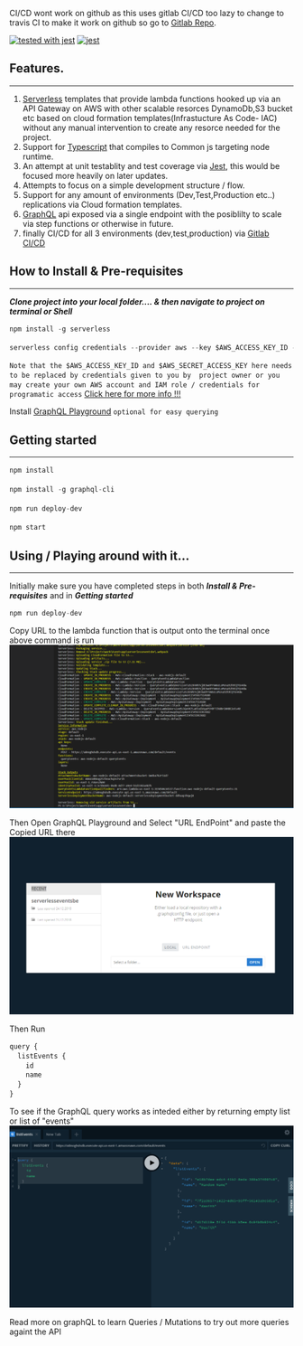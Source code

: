 CI/CD wont work on github as this uses gitlab CI/CD too lazy to change to travis CI to make it work on github so go to [Gitlab Repo](https://gitlab.com/DasithKuruppu/serverlessgraphql).

[![tested with jest](https://img.shields.io/badge/tested_with-jest-99424f.svg)](https://github.com/facebook/jest) 
[![jest](https://jestjs.io/img/jest-badge.svg)](https://github.com/facebook/jest)


## Features.
____
1. [Serverless](https://serverless.com/) templates that provide lambda functions hooked up via an API Gateway on AWS with other scalable resorces DynamoDb,S3 bucket etc based on cloud formation templates(Infrastucture As Code- IAC) without any manual intervention to create any resorce needed for the project.
2. Support for [Typescript](https://www.typescriptlang.org/) that compiles to Common js targeting node runtime.
3. An attempt at unit testablity and test coverage via [Jest](https://jestjs.io/), this would be focused more heavily on later updates.
4. Attempts to focus on a simple development structure / flow.
5. Support for any amount of environments (Dev,Test,Production etc..) replications via Cloud formation templates.
6. [GraphQL](https://graphql.org/) api exposed via a single endpoint with the posiblilty to scale via step functions or otherwise in future.
7. finally CI/CD for all 3 environments (dev,test,production) via [Gitlab CI/CD](https://docs.gitlab.com/ee/ci/) 

## How to Install & Pre-requisites
____
***Clone project into your local folder.... & then navigate to project on terminal or Shell***

```javascript 
npm install -g serverless 

serverless config credentials --provider aws --key $AWS_ACCESS_KEY_ID --secret $AWS_SECRET_ACCESS_KEY
```
``` Note that the $AWS_ACCESS_KEY_ID and $AWS_SECRET_ACCESS_KEY here needs to be replaced by credentials given to you by  project owner or you may create your own AWS account and IAM role / credentials for programatic access ```
[Click here for more info !!!](https://serverless.com/framework/docs/providers/aws/guide/credentials/) 

Install [GraphQL Playground](https://github.com/prisma/graphql-playground/releases)  ``` optional for easy querying ```

## Getting started
_____
```javascript
npm install

npm install -g graphql-cli   

npm run deploy-dev 

npm start 
```

## Using / Playing around with it...
____

Initially make sure you have completed steps in both ***Install & Pre-requisites*** and in ***Getting started***

```javascript 
npm run deploy-dev 
``` 
Copy URL to the lambda function that is output onto the terminal once above command is run
![Terminal](./images/deploy-dev.PNG "Deploy Dev terminal")

Then Open GraphQL Playground and Select "URL EndPoint" and paste the Copied URL there
![GraphQL OpenProject](./images/GraphQLPlayground.PNG "GraphQL Open Project")

Then Run 
```javascript
query {
  listEvents {
    id
    name
  }
}

```
To see if the GraphQL query works as inteded either by returning empty list or list of "events"
![GraphQLPlayground](./images/GraphQLPlay.PNG "GraphQL PLay")

Read more on graphQL to learn Queries / Mutations to try out more queries againt the API
